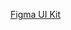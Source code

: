 <section data-section="design-guidelines">
  

  <div class="dummy-design-guidelines">
    <p class="dummy-paragraph">
      <a
        href="https://www.figma.com/file/noyY6dUMDYjmySpHcMjhkN/HDS-Product---Components?node-id=2%3A9"
        target="_blank"
        rel="noopener noreferrer"
      >Figma UI Kit</a>
    </p>
    <div class="dummy-paragraph">
      <img class="dummy-figma-docs" src="/assets/images/button-set-design-usage.png" alt="" role="none" />
    </div>
  </div>
</section>
